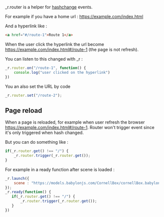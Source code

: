 _r.router is a helper for [hashchange](https://developer.mozilla.org/en-US/docs/Web/API/Window/hashchange_event) events.

For example if you have a home url : 
https://example.com/index.html

And a hyperlink like :
```html
<a href="#/route-1">Route 1</a>
```
When the user click the hyperlink the url become https://example.com/index.html#/route-1 (the page is not refresh).

You can listen to this changed with _r :
```js
_r.router.on("/route-1", function() {
    console.log("user clicked on the hyperlink")
})
```

You an also set the URL by code
```js
_r.router.set("/route-2");
```
## Page reload
When a page is reloaded, for example when user refresh the browser https://example.com/index.html#/route-1.
Router won't trigger event since it's only triggered when hash changed.

But you can do something like :
```js
if(_r.router.get() !== "/") {
    _r.router.trigger(_r.router.get());
}
```

For example in a ready function after scene is loaded :
```js
_r.launch({
    scene : "https://models.babylonjs.com/CornellBox/cornellBox.babylon",
});
_r.ready(function() {
   if(_r.router.get() !== "/") {
       _r.router.trigger(_r.router.get());
   }
})
```
